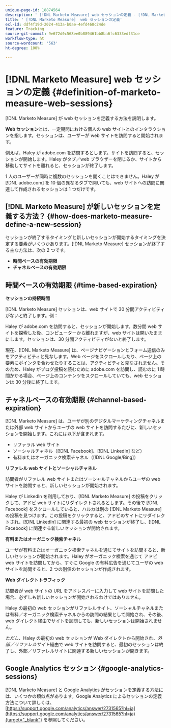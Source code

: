 ```yaml
---
unique-page-id: 18874564
description: ' [!DNL Marketo Measure] web セッションの定義 - [!DNL Marketo Measure]'
title: ' [!DNL Marketo Measure]  web セッションの定義'
exl-id: ddf4f19d-2024-413a-b0ae-4efd468c24de
feature: Tracking
source-git-commit: 9e672d0c568ee0b889461bb8ba6fc6333edf31ce
workflow-type: ht
source-wordcount: '563'
ht-degree: 100%

---
```


# [!DNL Marketo Measure] web セッションの定義 {#definition-of-marketo-measure-web-sessions}

[!DNL Marketo Measure] が web セッションを定義する方法を説明します。

**Web セッション**&#x200B;とは、一定期間における個人の web サイトとのインタラクションを指します。セッションは、ユーザーが web サイトを訪問すると開始されます。

例えば、Haley が adobe.com を訪問するとします。サイトを訪問すると、セッションが開始します。Haley がタブ／web ブラウザーを閉じるか、サイトから移動してサイトを離れると、セッションが終了します。

1 人のユーザーが同時に複数のセッションを開くことはできません。Haley が [!DNL adobe.com] を 10 個の異なるタブで開いても、web サイトへの訪問に関連して作成されるセッションは 1 つだけです。

## [!DNL Marketo Measure] が新しいセッションを定義する方法？ {#how-does-marketo-measure-define-a-new-session}

セッションが終了するタイミングと新しいセッションが開始するタイミングを決定する要素がいくつかあります。[!DNL Marketo Measure] セッションが終了する主な方法は、次の 2 つです。

* **時間ベースの有効期限**
* **チャネルベースの有効期限**

## 時間ベースの有効期限 {#time-based-expiration}

**セッションの持続時間**

[!DNL Marketo Measure] セッションは、web サイトで 30 分間アクティビティがないと終了します。例：

Haley が adobe.com を訪問すると、セッションが開始します。数分間 web サイトを探索した後、コンピューターから離れますが、web サイトは開いたままにします。セッションは、30 分間アクティビティがないと終了します。

現在、[!DNL Marketo Measure] は、ページナビゲーションとフォーム送信のみをアクティビティと見なします。Web ページをスクロールしたり、ページ上の要素にポインタを合わせたりすることは、アクティビティと見なされません。そのため、Haley がブログ投稿を読むために adobe.com を訪問し、読むのに 1 時間かかる場合、ページ上のコンテンツをスクロールしていても、web セッションは 30 分後に終了します。

## チャネルベースの有効期限 {#channel-based-expiration}

[!DNL Marketo Measure] は、ユーザが別のデジタルマーケティングチャネルまたは外部 web サイトからユーザの web サイトを訪問するたびに、新しいセッションを開始します。これには以下が含まれます。

* リファラル web サイト
* ソーシャルチャネル（[!DNL Facebook]、[!DNL LinkedIn] など）
* 有料またはオーガニック検索チャネル（[!DNL Google/Bing]）

**リファレル web サイトとソーシャルチャネル**

訪問者がリファレル web サイトまたはソーシャルチャネルからユーザの web サイトを訪問すると、新しいセッションが開始されます。

Haley が LinkedIn を利用しており、[!DNL Marketo Measure] の投稿をクリックして、アドビ web サイトにリダイレクトされるとします。その後で [!DNL Facebook] をスクロールしていると、ハルカは別の [!DNL Marketo Measure] の投稿を見つけます。この投稿をクリックすると、アドビのサイトにリダイレクトされ、[!DNL LinkedIn] に関連する最初の web セッションが終了し、[!DNL Facebook] に関連する新しいセッションが開始されます。

**有料またはオーガニック検索チャネル**

ユーザが有料またはオーガニック検索チャネルを通じてサイトを訪問すると、新しいセッションが開始されます。Haley がオーガニック検索を通じて アドビ web サイトを訪問してから、すぐに Google の有料広告を通じてユーザの web サイトを訪問すると、2 つの別個のセッションが作成されます。

**Web ダイレクトトラフィック**

訪問者が web サイトの URL をアドレスバーに入力して web サイトを訪問した場合、必ずしも新しいセッションが開始されるわけではありません。

Haley の最初の web セッションがリファレルサイト、ソーシャルチャネルまたは有料／オーガニック検索チャネルからの訪問の結果として開始され、その後、web ダイレクト経由でサイトを訪問しても、新しいセッションは開始されません。

_ただし_、Haley の最初の web セッションが Web ダイレクトから開始され、_外部／リファレルサイト_&#x200B;経由で web サイトを訪問すると、最初のセッションは終了し、外部／リファレルサイトに関連する新しいセッションが開きます。

## Google Analytics セッション {#google-analytics-sessions}

[!DNL Marketo Measure] と Google Analytics がセッションを定義する方法には、いくつかの類似点があります。Google Analytics によるセッションの定義方法について詳しくは、[https://support.google.com/analytics/answer/2731565?hl=ja](https://support.google.com/analytics/answer/2731565?hl=ja){target="_blank"} を参照してください。

